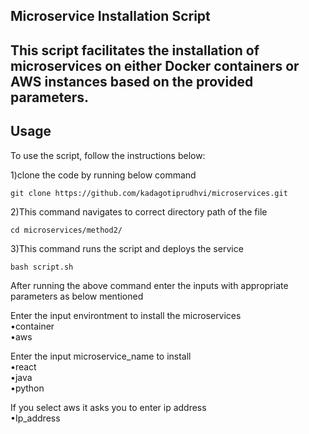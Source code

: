 ## Microservice Installation Script<br>
## This script facilitates the installation of microservices on either Docker containers or AWS instances based on the provided parameters.<br>

## Usage
To use the script, follow the instructions below: <br>

1)clone the code by running below command
```
git clone https://github.com/kadagotiprudhvi/microservices.git
```

2)This command navigates to correct directory path of the file <br>
  ```
cd microservices/method2/
```

3)This command runs the script and deploys the service <br>
  ```
bash script.sh
```

After running the above command enter the inputs with appropriate parameters as below mentioned <br>

Enter the input environtment to install the microservices <br>
   •container <br>
   •aws <br>

Enter the input microservice_name to install <br>
   •react <br>
   •java <br>
   •python <br>

If you select aws it asks you to enter ip address <br>
   •Ip_address
